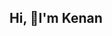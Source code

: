 ## Hi, 👋I'm Kenan

<!--
**Kenanmen/Kenanmen** is a ✨ _special_ ✨ repository because its `README.md` (this file) appears on your GitHub profile.

Here are some ideas to get you started:

- 🔭 I’m currently working on Web development
- 🌱 I’m currently learning ...
- 👯 I’m looking to collaborate on ...
- 🤔 I’m looking for help with ...
- 💬 Ask me about data structures and agorithms
- 📫 How to reach me: ...
- 😄 Pronouns: ...
- ⚡ Fun fact: ...
-->
